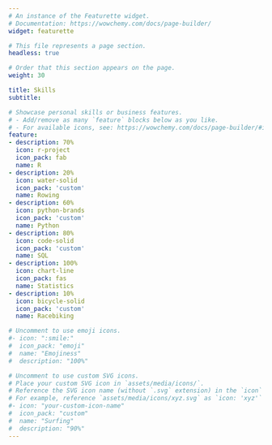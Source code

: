 ```yaml
---
# An instance of the Featurette widget.
# Documentation: https://wowchemy.com/docs/page-builder/
widget: featurette

# This file represents a page section.
headless: true

# Order that this section appears on the page.
weight: 30

title: Skills
subtitle:

# Showcase personal skills or business features.
# - Add/remove as many `feature` blocks below as you like.
# - For available icons, see: https://wowchemy.com/docs/page-builder/#icons
feature:
- description: 70%
  icon: r-project
  icon_pack: fab
  name: R
- description: 20%
  icon: water-solid
  icon_pack: 'custom'
  name: Rowing
- description: 60%
  icon: python-brands
  icon_pack: 'custom'
  name: Python
- description: 80%
  icon: code-solid
  icon_pack: 'custom'
  name: SQL
- description: 100%
  icon: chart-line
  icon_pack: fas
  name: Statistics
- description: 10%
  icon: bicycle-solid
  icon_pack: 'custom'
  name: Racebiking

# Uncomment to use emoji icons.
#- icon: ":smile:"
#  icon_pack: "emoji"
#  name: "Emojiness"
#  description: "100%"  

# Uncomment to use custom SVG icons.
# Place your custom SVG icon in `assets/media/icons/`.
# Reference the SVG icon name (without `.svg` extension) in the `icon` field.
# For example, reference `assets/media/icons/xyz.svg` as `icon: 'xyz'`
#- icon: "your-custom-icon-name"
#  icon_pack: "custom"
#  name: "Surfing"
#  description: "90%"
---
```

